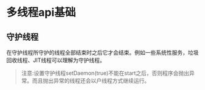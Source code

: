 # 多线程api基础

## 守护线程
在守护线程所守护的线程全部结束时之后它才会结束。例如一些系统性服务，垃圾回收线程、JIT线程可以理解为守护线程。
> 注意:设置守护线程setDaemon(true)不能在start之后，否则程序会抛出异常。而且抛出异常的线程还会以户线程方式继续运行。

